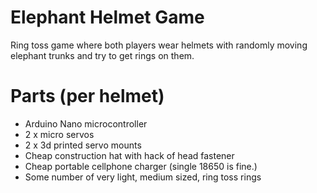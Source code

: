 # Elephant Helmet Game
Ring toss game where both players wear helmets with randomly moving elephant trunks and try to get rings on them.
 
# Parts (per helmet)
* Arduino Nano microcontroller
* 2 x micro servos
* 2 x 3d printed servo mounts
* Cheap construction hat with hack of head fastener
* Cheap portable cellphone charger (single 18650 is fine.)
* Some number of very light, medium sized, ring toss rings
